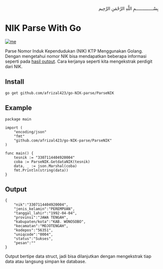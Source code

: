 <p align="right">
بِسْــــــــــــــمِ اللَّهِ الرَّحْمَنِ الرَّحِيم 
</p>


# NIK Parse With Go
<a href="https://afrizalmy.com"><img src="https://img.shields.io/appveyor/build/afrizal423/go-NIK-parse" alt="me"></a>

Parse Nomor Induk Kependudukan (NIK) KTP Menggunakan Golang. Dengan mengetahui nomor NIK bisa mendapatkan beberapa informasi seperti pada [hasil output](#output). Cara kerjanya seperti kita mengekstrak perdigit dari NIK.

## Install
```
go get github.com/afrizal423/go-NIK-parse/ParseNIK
```

## Example
```
package main

import (
	"encoding/json"
	"fmt"
	"github.com/afrizal423/go-NIK-parse/ParseNIK"
)

func main() {
	tesnik := "3307114404920004"
	coba := ParseNIK.GetdataNIK(tesnik)
	data, _ := json.Marshal(coba)
	fmt.Println(string(data))
}

```
## Output
```
{
    "nik":"3307114404920004",
    "jenis_kelamin":"PEREMPUAN",
    "tanggal_lahir":"1992-04-04",
    "provinsi":"JAWA TENGAH",
    "kabupaten/kota":"KAB. WONOSOBO",
    "kecamatan":"MOJOTENGAH",
    "kodepos":"56351",
    "uniqcode":"0004",
    "status":"Sukses",
    "pesan":""
}
```
Output bertipe data struct, jadi bisa dilanjutkan dengan mengekstrak tiap data atau langsung simpan ke database.